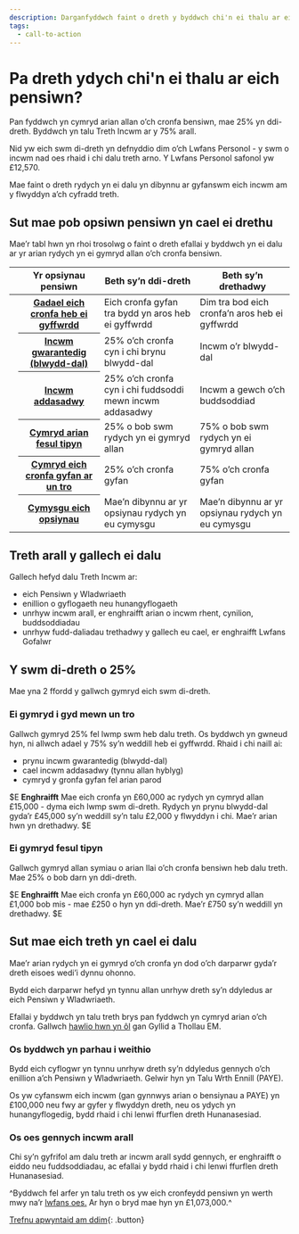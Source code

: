 ```yaml
---
description: Darganfyddwch faint o dreth y byddwch chi'n ei thalu ar eich taliadau pensiwn. Trefnwch apwyntiad Pension Wise heddiw.
tags:
  - call-to-action
---
```


# Pa dreth ydych chi'n ei thalu ar eich pensiwn?

Pan fyddwch yn cymryd arian allan o’ch cronfa bensiwn, mae 25% yn ddi-dreth. Byddwch yn talu Treth Incwm ar y 75% arall.

Nid yw eich swm di-dreth yn defnyddio dim o’ch Lwfans Personol - y swm o incwm nad oes rhaid i chi dalu treth arno. Y Lwfans Personol safonol yw £12,570.

Mae faint o dreth rydych yn ei dalu yn dibynnu ar gyfanswm eich incwm am y flwyddyn a’ch cyfradd treth.

## Sut mae pob opsiwn pensiwn yn cael ei drethu

Mae’r tabl hwn yn rhoi trosolwg o faint o dreth efallai y byddwch yn ei dalu ar yr arian rydych yn ei gymryd allan o’ch cronfa bensiwn.

<div class="ga-options-table">
  <table class="options-table">
    <thead>
      <tr>
        <th scope="col" style="width:auto;"></th>
        <th scope="col">
        Yr opsiynau pensiwn
        </th>
        <th scope="col">
          Beth sy’n ddi-dreth
        </th>
        <th scope="col">
          Beth sy’n drethadwy
        </th>
      </tr>
    </thead>
    <tbody>
      <tr>
        <td style="width:auto;">
          <span class="circle circle--s circle--leave-pot-untouched"></span>
        </td>
        <th scope="row">
          <a href="/cy/leave-pot-untouched">Gadael eich cronfa heb ei gyffwrdd</a>
        </th>
        <td>
          Eich cronfa gyfan tra bydd yn aros heb ei gyffwrdd
        </td>
        <td>
          Dim tra bod eich cronfa’n aros heb ei gyffwrdd
        </td>
      </tr>
      <tr>
        <td style="width:auto;">
          <span class="circle circle--s circle--guaranteed-income"></span>
        </td>
        <th scope="row">
          <a href="/cy/guaranteed-income">Incwm gwarantedig (blwydd-dal)</a>
        </th>
        <td>
          25% o’ch cronfa cyn i chi brynu blwydd-dal
        </td>
        <td>
          Incwm o’r blwydd-dal
        </td>
      </tr>
      <tr>
        <td style="width:auto;">
          <span class="circle circle--s circle--adjustable-income"></span>
        </td>
        <th scope="row">
          <a href="/cy/adjustable-income">Incwm addasadwy</a>
        </th>
        <td>
          25% o’ch cronfa cyn i chi fuddsoddi mewn incwm addasadwy
        </td>
        <td>
          Incwm a gewch o’ch buddsoddiad
        </td>
      </tr>
      <tr>
        <td style="width:auto;">
          <span class="circle circle--s circle--take-cash-in-chunks"></span>
        </td>
        <th scope="row">
          <a href="/cy/take-cash-in-chunks">Cymryd arian fesul tipyn</a>
        </th>
        <td>
          25% o bob swm rydych yn ei gymryd allan
        </td>
        <td>
          75% o bob swm rydych yn ei gymryd allan
        </td>
      </tr>
      <tr>
        <td style="width:auto;">
          <span class="circle circle--s circle--take-whole-pot"></span>
        </td>
        <th scope="row">
          <a href="/cy/take-whole-pot">Cymryd eich cronfa gyfan ar un tro</a>
        </th>
        <td>
          25% o’ch cronfa gyfan
        </td>
        <td>
          75% o’ch cronfa gyfan
        </td>
      </tr>
      <tr>
        <td style="width:auto;">
          <span class="circle circle--s circle--mix-options"></span>
        </td>
        <th scope="row">
          <a href="/cy/mix-options">Cymysgu eich opsiynau</a>
        </th>
        <td>
          Mae’n dibynnu ar yr opsiynau rydych yn eu cymysgu
        </td>
        <td>
          Mae’n dibynnu ar yr opsiynau rydych yn eu cymysgu
        </td>
      </tr>
    </tbody>
  </table>
</div>

## Treth arall y gallech ei dalu

Gallech hefyd dalu Treth Incwm ar:

- eich Pensiwn y Wladwriaeth
- enillion o gyflogaeth neu hunangyflogaeth
- unrhyw incwm arall, er enghraifft arian o incwm rhent, cynilion, buddsoddiadau
- unrhyw fudd-daliadau trethadwy y gallech eu cael, er enghraifft Lwfans Gofalwr

## Y swm di-dreth o 25%
Mae yna 2 ffordd y gallwch gymryd eich swm di-dreth.

### Ei gymryd i gyd mewn un tro
Gallwch gymryd 25% fel lwmp swm heb dalu treth. Os byddwch yn gwneud hyn, ni allwch adael y 75% sy’n weddill heb ei gyffwrdd. Rhaid i chi naill ai:

- prynu incwm gwarantedig (blwydd-dal)
- cael incwm addasadwy (tynnu allan hyblyg)
- cymryd y gronfa gyfan fel arian parod

$E
**Enghraifft**
Mae eich cronfa yn £60,000 ac rydych yn cymryd allan £15,000 - dyma eich lwmp swm di-dreth.
Rydych yn prynu blwydd-dal gyda’r £45,000 sy’n weddill sy’n talu £2,000 y flwyddyn i chi.
Mae’r arian hwn yn drethadwy.
$E

### Ei gymryd fesul tipyn
Gallwch gymryd allan symiau o arian llai o’ch cronfa bensiwn heb dalu treth. Mae 25% o bob darn yn ddi-dreth.

$E
**Enghraifft**
Mae eich cronfa yn £60,000 ac rydych yn cymryd allan £1,000 bob mis - mae £250 o hyn yn ddi-dreth. Mae’r £750 sy’n weddill yn drethadwy.
$E

## Sut mae eich treth yn cael ei dalu

Mae’r arian rydych yn ei gymryd o’ch cronfa yn dod o’ch darparwr gyda’r dreth eisoes wedi’i dynnu ohonno.

Bydd eich darparwr hefyd yn tynnu allan unrhyw dreth sy’n ddyledus ar eich Pensiwn y Wladwriaeth.

Efallai y byddwch yn talu treth brys pan fyddwch yn cymryd arian o’ch cronfa. Gallwch [hawlio hwn yn ôl](https://www.gov.uk/claim-tax-refund/you-get-a-pension) gan Gyllid a Thollau EM.

### Os byddwch yn parhau i weithio
Bydd eich cyflogwr yn tynnu unrhyw dreth sy’n ddyledus gennych o’ch enillion a’ch Pensiwn y Wladwriaeth. Gelwir hyn yn Talu Wrth Ennill (PAYE).

Os yw cyfanswm eich incwm (gan gynnwys arian o bensiynau a PAYE) yn £100,000 neu fwy ar gyfer y flwyddyn dreth, neu os ydych yn hunangyflogedig, bydd rhaid i chi lenwi ffurflen dreth Hunanasesiad.

### Os oes gennych incwm arall
Chi sy’n gyfrifol am dalu treth ar incwm arall sydd gennych, er enghraifft o eiddo neu fuddsoddiadau, ac efallai y bydd rhaid i chi lenwi ffurflen dreth Hunanasesiad.

^Byddwch fel arfer yn talu treth os yw eich cronfeydd pensiwn yn werth mwy na’r [lwfans oes.](https://www.gov.uk/tax-on-your-private-pension/lifetime-allowance) Ar hyn o bryd mae hyn yn £1,073,000.^

[Trefnu apwyntaid am ddim](/cy/appointments){: .button}
